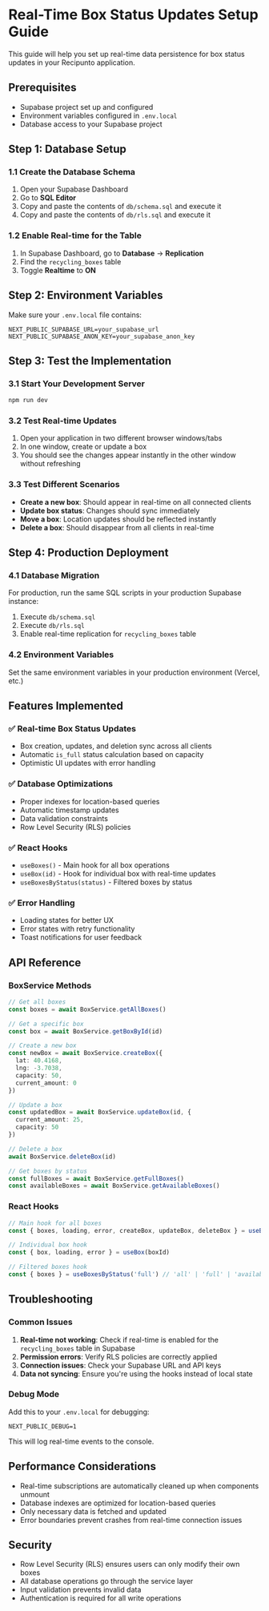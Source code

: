 # Real-Time Box Status Updates Setup Guide

This guide will help you set up real-time data persistence for box status updates in your Recipunto application.

## Prerequisites

- Supabase project set up and configured
- Environment variables configured in `.env.local`
- Database access to your Supabase project

## Step 1: Database Setup

### 1.1 Create the Database Schema

1. Open your Supabase Dashboard
2. Go to **SQL Editor**
3. Copy and paste the contents of `db/schema.sql` and execute it
4. Copy and paste the contents of `db/rls.sql` and execute it

### 1.2 Enable Real-time for the Table

1. In Supabase Dashboard, go to **Database** → **Replication**
2. Find the `recycling_boxes` table
3. Toggle **Realtime** to **ON**

## Step 2: Environment Variables

Make sure your `.env.local` file contains:

```env
NEXT_PUBLIC_SUPABASE_URL=your_supabase_url
NEXT_PUBLIC_SUPABASE_ANON_KEY=your_supabase_anon_key
```

## Step 3: Test the Implementation

### 3.1 Start Your Development Server

```bash
npm run dev
```

### 3.2 Test Real-time Updates

1. Open your application in two different browser windows/tabs
2. In one window, create or update a box
3. You should see the changes appear instantly in the other window without refreshing

### 3.3 Test Different Scenarios

- **Create a new box**: Should appear in real-time on all connected clients
- **Update box status**: Changes should sync immediately
- **Move a box**: Location updates should be reflected instantly
- **Delete a box**: Should disappear from all clients in real-time

## Step 4: Production Deployment

### 4.1 Database Migration

For production, run the same SQL scripts in your production Supabase instance:

1. Execute `db/schema.sql`
2. Execute `db/rls.sql`
3. Enable real-time replication for `recycling_boxes` table

### 4.2 Environment Variables

Set the same environment variables in your production environment (Vercel, etc.)

## Features Implemented

### ✅ Real-time Box Status Updates
- Box creation, updates, and deletion sync across all clients
- Automatic `is_full` status calculation based on capacity
- Optimistic UI updates with error handling

### ✅ Database Optimizations
- Proper indexes for location-based queries
- Automatic timestamp updates
- Data validation constraints
- Row Level Security (RLS) policies

### ✅ React Hooks
- `useBoxes()` - Main hook for all box operations
- `useBox(id)` - Hook for individual box with real-time updates
- `useBoxesByStatus(status)` - Filtered boxes by status

### ✅ Error Handling
- Loading states for better UX
- Error states with retry functionality
- Toast notifications for user feedback

## API Reference

### BoxService Methods

```typescript
// Get all boxes
const boxes = await BoxService.getAllBoxes()

// Get a specific box
const box = await BoxService.getBoxById(id)

// Create a new box
const newBox = await BoxService.createBox({
  lat: 40.4168,
  lng: -3.7038,
  capacity: 50,
  current_amount: 0
})

// Update a box
const updatedBox = await BoxService.updateBox(id, {
  current_amount: 25,
  capacity: 50
})

// Delete a box
await BoxService.deleteBox(id)

// Get boxes by status
const fullBoxes = await BoxService.getFullBoxes()
const availableBoxes = await BoxService.getAvailableBoxes()
```

### React Hooks

```typescript
// Main hook for all boxes
const { boxes, loading, error, createBox, updateBox, deleteBox } = useBoxes()

// Individual box hook
const { box, loading, error } = useBox(boxId)

// Filtered boxes hook
const { boxes } = useBoxesByStatus('full') // 'all' | 'full' | 'available'
```

## Troubleshooting

### Common Issues

1. **Real-time not working**: Check if real-time is enabled for the `recycling_boxes` table in Supabase
2. **Permission errors**: Verify RLS policies are correctly applied
3. **Connection issues**: Check your Supabase URL and API keys
4. **Data not syncing**: Ensure you're using the hooks instead of local state

### Debug Mode

Add this to your `.env.local` for debugging:

```env
NEXT_PUBLIC_DEBUG=1
```

This will log real-time events to the console.

## Performance Considerations

- Real-time subscriptions are automatically cleaned up when components unmount
- Database indexes are optimized for location-based queries
- Only necessary data is fetched and updated
- Error boundaries prevent crashes from real-time connection issues

## Security

- Row Level Security (RLS) ensures users can only modify their own boxes
- All database operations go through the service layer
- Input validation prevents invalid data
- Authentication is required for all write operations
